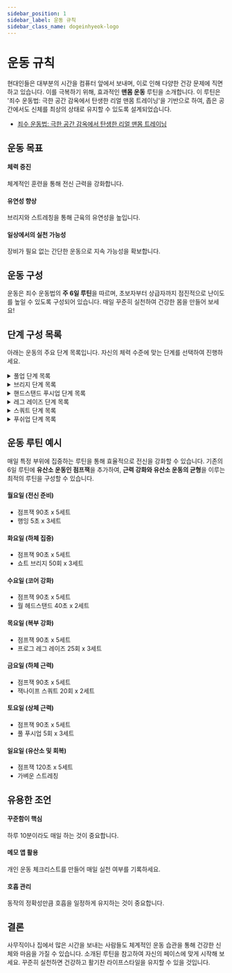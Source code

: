 ```yaml
---
sidebar_position: 1
sidebar_label: 운동 규칙
sidebar_class_name: dogeinhyeok-logo
---
```


# 운동 규칙

현대인들은 대부분의 시간을 컴퓨터 앞에서 보내며, 이로 인해 다양한 건강 문제에 직면하고 있습니다. 이를 극복하기 위해, 효과적인 **맨몸 운동** 루틴을 소개합니다. 이 루틴은 '죄수 운동법: 극한 공간 감옥에서 탄생한 리얼 맨몸 트레이닝'을 기반으로 하여, 좁은 공간에서도 신체를 최상의 상태로 유지할 수 있도록 설계되었습니다.

- [죄수 운동법: 극한 공간 감옥에서 탄생한 리얼 맨몸 트레이닝](https://www.coupang.com/vp/products/15215468?itemId=62603081&vendorItemId=3103704052)

## 운동 목표

#### 체력 증진

체계적인 훈련을 통해 전신 근력을 강화합니다.

#### 유연성 향상

브리지와 스트레칭을 통해 근육의 유연성을 높입니다.

#### 일상에서의 실천 가능성

장비가 필요 없는 간단한 운동으로 지속 가능성을 확보합니다.

## 운동 구성

운동은 죄수 운동법의 **주 6일 루틴**을 따르며, 초보자부터 상급자까지 점진적으로 난이도를 높일 수 있도록 구성되어 있습니다. 매일 꾸준히 실천하여 건강한 몸을 만들어 보세요!

## 단계 구성 목록

아래는 운동의 주요 단계 목록입니다. 자신의 체력 수준에 맞는 단계를 선택하여 진행하세요.

<details>
<summary>풀업 단계 목록</summary>

#### 1단계: 수직 풀업

- **초보자**: 10회 1세트
- **중급자**: 20회 2세트
- **상급자**: 40회 3세트

#### 2단계: 수평 풀업

- **초보자**: 10회 1세트
- **중급자**: 20회 2세트
- **상급자**: 30회 3세트

#### 3단계: 잭나이프 풀업

- **초보자**: 10회 1세트
- **중급자**: 15회 2세트
- **상급자**: 20회 3세트

#### 4단계: 하프 풀업

- **초보자**: 8회 1세트
- **중급자**: 11회 2세트
- **상급자**: 15회 2세트

#### 5단계: 풀 풀업

- **초보자**: 5회 1세트
- **중급자**: 8회 2세트
- **상급자**: 10회 2세트

#### 6단계: 클로즈 풀업

- **초보자**: 5회 1세트
- **중급자**: 8회 2세트
- **상급자**: 10회 2세트

#### 7단계: 비대칭 풀업

- **초보자**: 5회 1세트 (한쪽 팔 기준)
- **중급자**: 7회 2세트 (한쪽 팔 기준)
- **상급자**: 9회 2세트 (한쪽 팔 기준)

#### 8단계: 한손 풀업

- **초보자**: 4회 1세트 (한쪽 팔 기준)
- **중급자**: 6회 2세트 (한쪽 팔 기준)
- **상급자**: 8회 2세트 (한쪽 팔 기준)

#### 9단계: 한손 풀업

- **초보자**: 3회 1세트 (한쪽 팔 기준)
- **중급자**: 5회 2세트 (한쪽 팔 기준)
- **상급자**: 7회 2세트 (한쪽 팔 기준)

#### 10단계: 한손 풀업

- **초급자**: 1회 1세트 (한쪽 팔 기준)
- **중급자**: 3회 2세트 (한쪽 팔 기준)
- **상급자**: 6회 2세트 (한쪽 팔 기준)

</details>

<details>
<summary>브리지 단계 목록</summary>

#### 1단계: 쇼트 브리지

- **초보자**: 10회 1세트
- **중급자**: 25회 2세트
- **상급자**: 50회 3세트

#### 2단계: 스트레이트 브리지

- **초보자**: 10회 1세트
- **중급자**: 20회 2세트
- **상급자**: 40회 3세트

#### 3단계: 앵글 브리지

- **초보자**: 8회 1세트
- **중급자**: 15회 2세트
- **상급자**: 30회 3세트

#### 4단계: 헤드 브리지

- **초보자**: 8회 1세트
- **중급자**: 15회 2세트
- **상급자**: 25회 2세트

#### 5단계: 하프 브리지

- **초보자**: 8회 1세트
- **중급자**: 15회 2세트
- **상급자**: 20회 2세트

#### 6단계: 풀 브리지

- **초보자**: 6회 1세트
- **중급자**: 10회 2세트
- **상급자**: 15회 2세트

#### 7단계: 월 워킹 브리지 다운

- **초보자**: 3회 1세트
- **중급자**: 6회 2세트
- **상급자**: 10회 2세트

#### 8단계: 월 워킹 브리지 업

- **초보자**: 2회 1세트
- **중급자**: 4회 2세트
- **상급자**: 8회 2세트

#### 9단계: 클로징 브리지

- **초보자**: 1회 1세트
- **중급자**: 3회 2세트
- **상급자**: 6회 2세트

#### 10단계: 스탠드 투 스탠드 브리지

- **초보자**: 1회 1세트
- **중급자**: 3회 2세트
- **상급자**: 10~30회 2세트

</details>

<details>
<summary>핸드스탠드 푸시업 단계 목록</summary>

#### 1단계: 월 헤드스탠드

- **초보자**: 30초
- **중급자**: 1분
- **상급자**: 2분

#### 2단계: 크로우 스탠드

- **초보자**: 10초
- **중급자**: 30초
- **상급자**: 1분

#### 3단계: 월 핸드스탠드

- **초보자**: 30초
- **중급자**: 1분
- **상급자**: 2분

#### 4단계: 하프 핸드스탠드 푸시업

- **초보자**: 5회 1세트
- **중급자**: 10회 2세트
- **상급자**: 20회 2세트

#### 5단계: 핸드스탠드 푸시업

- **초보자**: 5회 1세트
- **중급자**: 10회 2세트
- **상급자**: 15회 2세트

#### 6단계: 클로즈 핸드스탠드 푸시업

- **초보자**: 5회 1세트
- **중급자**: 9회 2세트
- **상급자**: 12회 2세트

#### 7단계: 비대칭 핸드스탠드 푸시업

- **초보자**: 5회 1세트
- **중급자**: 8회 2세트
- **상급자**: 10회 2세트

#### 8단계: 한손 하프 핸드스탠드 푸시업

- **초보자**: 4회 1세트
- **중급자**: 6회 2세트
- **상급자**: 8회 2세트

#### 9단계: 레버 핸드스탠드 푸시업

- **초보자**: 3회 1세트
- **중급자**: 4회 2세트
- **상급자**: 6회 2세트

#### 10단계: 한손 핸드스탠드 푸시업

- **초보자**: 1회 1세트
- **중급자**: 2회 2세트
- **상급자**: 5회 2세트

</details>

<details>
<summary>레그 레이즈 단계 목록</summary>

#### 1단계: 니 턱

- **초보자**: 10회 1세트
- **중급자**: 25회 2세트
- **상급자**: 40회 3세트

#### 2단계: 니 레이즈

- **초보자**: 10회 1세트
- **중급자**: 20회 2세트
- **상급자**: 35회 3세트

#### 3단계: 벤트 레그 레이즈

- **초보자**: 10회 1세트
- **중급자**: 15회 2세트
- **상급자**: 30회 3세트

#### 4단계: 프로그 레그 레이즈

- **초보자**: 8회 1세트
- **중급자**: 15회 2세트
- **상급자**: 25회 3세트

#### 5단계: 플랫 레그 레이즈

- **초보자**: 5회 1세트
- **중급자**: 10회 2세트
- **상급자**: 20회 2세트

#### 6단계: 행잉 니 레이즈

- **초보자**: 5회 1세트
- **중급자**: 10회 2세트
- **상급자**: 15회 2세트

#### 7단계: 행잉 벤트 레그 레이즈

- **초보자**: 5회 1세트
- **중급자**: 10회 2세트
- **상급자**: 15회 2세트

#### 8단계: 행잉 프로그 레이즈

- **초보자**: 5회 1세트
- **중급자**: 10회 2세트
- **상급자**: 15회 2세트

#### 9단계: 하프 레그 레이즈

- **초보자**: 5회 1세트
- **중급자**: 10회 2세트
- **상급자**: 15회 2세트

#### 10단계: 행잉 레그 레이즈

- **초보자**: 5회 1세트
- **중급자**: 10회 2세트
- **상급자**: 30회 2세트

</details>

<details>
<summary>스쿼트 단계 목록</summary>

#### 1단계: 숄더스탠드 스쿼트

- **초보자**: 10회 1세트
- **중급자**: 25회 2세트
- **상급자**: 50회 3세트

#### 2단계: 잭나이프 스쿼트

- **초보자**: 10회 1세트
- **중급자**: 20회 2세트
- **상급자**: 40회 3세트

#### 3단계: 도움 스쿼트

- **초보자**: 10회 1세트
- **중급자**: 15회 2세트
- **상급자**: 30회 3세트

#### 4단계: 하프 스쿼트

- **초보자**: 8회 1세트
- **중급자**: 35회 2세트
- **상급자**: 50회 2세트

#### 5단계: 풀 스쿼트

- **초보자**: 5회 1세트
- **중급자**: 10회 2세트
- **상급자**: 30회 2세트

#### 6단계: 클로즈 스쿼트

- **초보자**: 5회 1세트
- **중급자**: 10회 2세트
- **상급자**: 20회 2세트

#### 7단계: 비대칭 스쿼트

- **초보자**: 5회 1세트 (한쪽 다리 기준)
- **중급자**: 10회 2세트 (한쪽 다리 기준)
- **상급자**: 20회 2세트 (한쪽 다리 기준)

#### 8단계: 한발 하프 스쿼트

- **초보자**: 5회 1세트 (한쪽 다리 기준)
- **중급자**: 10회 2세트 (한쪽 다리 기준)
- **상급자**: 20회 2세트 (한쪽 다리 기준)

#### 9단계: 한발 도움 스쿼트

- **초보자**: 5회 1세트 (한쪽 다리 기준)
- **중급자**: 10회 2세트 (한쪽 다리 기준)
- **상급자**: 20회 2세트 (한쪽 다리 기준)

#### 10단계: 한발 스쿼트

- **초보자**: 5회 1세트 (한쪽 다리 기준)
- **중급자**: 10회 2세트 (한쪽 다리 기준)
- **상급자**: 50회 2세트 (한쪽 다리 기준)

</details>

<details>
<summary>푸쉬업 단계 목록</summary>

#### 1단계: 월 푸시업

- **초보자**: 10회 1세트
- **중급자**: 25회 2세트
- **상급자**: 50회 3세트

#### 2단계: 인클라인 푸시업

- **초보자**: 10회 1세트
- **중급자**: 20회 2세트
- **상급자**: 40회 3세트

#### 3단계: 닐링 푸시업

- **초보자**: 10회 1세트
- **중급자**: 15회 2세트
- **상급자**: 30회 3세트

#### 4단계: 하프 푸시업

- **초보자**: 8회 1세트
- **중급자**: 12회 2세트
- **상급자**: 25회 2세트

#### 5단계: 풀 푸시업

- **초보자**: 5회 1세트
- **중급자**: 10회 2세트
- **상급자**: 20회 2세트

#### 6단계: 클로즈 푸시업

- **초보자**: 5회 1세트
- **중급자**: 10회 2세트
- **상급자**: 20회 2세트

#### 7단계: 비대칭 푸시업

- **초보자**: 5회 1세트 (한쪽 팔 기준)
- **중급자**: 10회 2세트 (한쪽 팔 기준)
- **상급자**: 20회 2세트 (한쪽 팔 기준)

#### 8단계: 한손 하프 푸시업

- **초보자**: 5회 1세트 (한쪽 팔 기준)
- **중급자**: 10회 1세트 (한쪽 팔 기준)
- **상급자**: 20회 1세트 (한쪽 팔 기준)

#### 9단계: 레버 푸시업

- **초보자**: 5회 1세트 (한쪽 팔 기준)
- **중급자**: 10회 2세트 (한쪽 팔 기준)
- **상급자**: 20회 2세트 (한쪽 팔 기준)

#### 10단계: 한손 푸시업

- **초보자**: 5회 1세트 (한쪽 팔 기준)
- **중급자**: 10회 2세트 (한쪽 팔 기준)
- **상급자**: 100회 1세트 (한쪽 팔 기준)

</details>

## 운동 루틴 예시

매일 특정 부위에 집중하는 루틴을 통해 효율적으로 전신을 강화할 수 있습니다. 기존의 6일 루틴에 **유산소 운동인 점프잭**을 추가하여, **근력 강화와 유산소 운동의 균형**을 이루는 최적의 루틴을 구성할 수 있습니다.

#### 월요일 (전신 준비)

- 점프잭 90초 x 5세트
- 행잉 5초 x 3세트

#### 화요일 (하체 집중)

- 점프잭 90초 x 5세트
- 쇼트 브리지 50회 x 3세트

#### 수요일 (코어 강화)

- 점프잭 90초 x 5세트
- 월 헤드스탠드 40초 x 2세트

#### 목요일 (복부 강화)

- 점프잭 90초 x 5세트
- 프로그 레그 레이즈 25회 x 3세트

#### 금요일 (하체 근력)

- 점프잭 90초 x 5세트
- 잭나이프 스쿼트 20회 x 2세트

#### 토요일 (상체 근력)

- 점프잭 90초 x 5세트
- 풀 푸시업 5회 x 3세트

#### 일요일 (유산소 및 회복)

- 점프잭 120초 x 5세트
- 가벼운 스트레칭

## 유용한 조언

#### 꾸준함이 핵심

하루 10분이라도 매일 하는 것이 중요합니다.

#### 메모 앱 활용

개인 운동 체크리스트를 만들어 매일 실천 여부를 기록하세요.

#### 호흡 관리

동작의 정확성만큼 호흡을 일정하게 유지하는 것이 중요합니다.

## 결론

사무직이나 집에서 많은 시간을 보내는 사람들도 체계적인 운동 습관을 통해 건강한 신체와 마음을 가질 수 있습니다. 소개된 루틴을 참고하여 자신의 페이스에 맞게 시작해 보세요. 꾸준히 실천하면 건강하고 활기찬 라이프스타일을 유지할 수 있을 것입니다.
